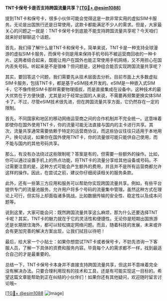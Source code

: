 **TNT卡保号卡是否支持跨国流量共享？[[TG💪+ @esim1088](https://t.me/s/esim1088)]**

提到TNT卡和保号卡，很多小伙伴可能会觉得这是一款非常实用的虚拟SIM卡服务。无论是出国旅行还是日常使用，这款卡都能满足不少人的需求。但是，大家最关心的问题之一就是：TNT卡保号卡到底能不能支持跨国流量共享呢？今天咱们就来好好聊聊这个话题。

首先，我们得了解什么是TNT卡和保号卡。简单来说，TNT卡是一种支持全球漫游的虚拟SIM卡服务，而保号卡则是用来保持手机号码不被运营商回收的一种卡片。这两者结合起来，既能让用户在国外也能正常使用手机网络，又不用担心在国内丢失号码。听起来是不是很棒？但问题是，这种组合能否实现跨国流量共享呢？

其实，要回答这个问题，我们需要先从技术层面去分析。目前市面上大多数虚拟SIM卡服务，包括TNT卡，都是基于eSIM技术开发的。eSIM是一种嵌入式SIM卡，它不像传统SIM卡那样需要物理插拔，而是直接集成在设备中。这种技术的最大优势在于方便快捷，尤其是对于经常出国的人来说，不需要再频繁更换实体SIM卡了。不过，尽管eSIM技术很先进，但在跨国流量共享方面，它仍然存在一定的限制。

首先，不同国家和地区的移动网络运营商之间的合作机制并不完全统一。这意味着即使你在国外使用TNT卡，你的流量可能无法直接与国内的主卡进行共享。其次，流量共享通常需要依赖于特定的运营商协议，而这些协议往往只适用于本地用户。换句话说，如果你在国外使用TNT卡，你的流量很可能只能供自己使用，而不能与国内的其他号码共享。

那么，有没有办法绕过这些限制呢？答案是有的，但需要一些额外的操作。比如，你可以通过设置手机上的热点功能，将TNT卡的流量分享给其他设备或号码。不过需要注意的是，这种方式可能会产生额外的费用，并且并不是所有运营商都允许这样的操作。因此，在尝试之前，建议你仔细阅读相关的服务条款。

此外，还有一些第三方应用和服务可以帮助你实现跨国流量共享。例如，有些平台提供专门的流量池服务，允许用户将多个号码的流量集中管理。虽然这种方式在理论上可行，但实际上却面临诸多挑战，比如数据传输的安全性、稳定性以及成本问题等。

说到这里，大家可能会问：既然跨国流量共享这么麻烦，那为什么还要选择TNT卡呢？其实，TNT卡的魅力就在于它的灵活性和便捷性。无论你是短期出国旅游还是长期居住海外，都可以轻松搞定网络问题。而且，随着科技的发展，未来或许会有更加完善的解决方案出现，让我们拭目以待吧！

最后，给大家一个小贴士：如果你想尝试TNT卡或者保号卡，不妨先咨询一下客服人员，了解一下具体的资费和服务内容。毕竟每个人的需求都不一样，找到最适合自己的才是最重要的。

总结一下，TNT卡保号卡本身并不直接支持跨国流量共享，但这并不意味着完全没有解决办法。只要合理利用现有的技术和工具，还是有可能实现这一目标的。希望这篇文章能帮助到正在纠结的小伙伴们！如果你还有其他疑问，欢迎随时留言讨论哦~

[[TG💪+ @esim1088](https://t.me/s/esim1088) ![Image](https://i.postimg.cc/4NQfJmqS/Snipaste-2025-05-13-00-14-12.png)]